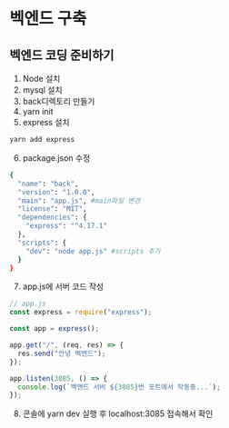 # 벡엔드 구축

## 벡엔드 코딩 준비하기

1. Node 설치
1. mysql 설치
1. back디렉토리 만들기
1. yarn init
1. express 설치

```bash
yarn add express
```

6. package.json 수정

```bash
{
  "name": "back",
  "version": "1.0.0",
  "main": "app.js", #main파일 변경
  "license": "MIT",
  "dependencies": {
    "express": "^4.17.1"
  },
  "scripts": {
    "dev": "node app.js" #scripts 추가
  }
}
```

7. app.js에 서버 코드 작성

```js
// app.js
const express = require("express");

const app = express();

app.get("/", (req, res) => {
  res.send("안녕 벡엔드");
});

app.listen(3085, () => {
  console.log(`백엔드 서버 ${3085}번 포트에서 작동중...`);
});
```
8. 콘솔에 yarn dev 실행 후 localhost:3085 접속해서 확인